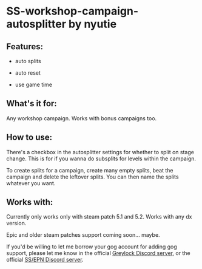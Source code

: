 # SS-workshop-campaign-autosplitter by nyutie

## Features:

- auto splits

- auto reset

- use game time

## What's it for:

Any workshop campaign. Works with bonus campaigns too.

## How to use:
There's a checkbox in the autosplitter settings for whether to split on stage change. This is for if you wanna do subsplits for levels within the campaign.

To create splits for a campaign, create many empty splits, beat the campaign and delete the leftover splits. You can then name the splits whatever you want.

## Works with:

Currently only works only with steam patch 5.1 and 5.2. Works with any dx version.

Epic and older steam patches support coming soon... maybe.

If you'd be willing to let me borrow your gog account for adding gog support, please let me know in the official [Greylock Discord server](https://discord.com/invite/tBEvADR3tS), or the official [SS/EPN Discord server](https://discord.com/invite/QaJJ9WBxGA).
